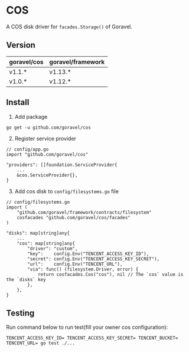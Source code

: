 # COS

A COS disk driver for `facades.Storage()` of Goravel.

## Version

| goravel/cos  | goravel/framework    |
| ----------   | --------------       |
| v1.1.*       | v1.13.*              |
| v1.0.*       | v1.12.*              |

## Install

1. Add package

```
go get -u github.com/goravel/cos
```

2. Register service provider

```
// config/app.go
import "github.com/goravel/cos"

"providers": []foundation.ServiceProvider{
    ...
    &cos.ServiceProvider{},
}
```

3. Add cos disk to `config/filesystems.go` file

```
// config/filesystems.go
import (
    "github.com/goravel/framework/contracts/filesystem"
    cosfacades "github.com/goravel/cos/facades"
)

"disks": map[string]any{
    ...
    "cos": map[string]any{
        "driver": "custom",
        "key":    config.Env("TENCENT_ACCESS_KEY_ID"),
        "secret": config.Env("TENCENT_ACCESS_KEY_SECRET"),
        "url":    config.Env("TENCENT_URL"),
        "via": func() (filesystem.Driver, error) {
            return cosfacades.Cos("cos"), nil // The `cos` value is the `disks` key
        },
    },
}
```

## Testing

Run command below to run test(fill your owner cos configuration):

```
TENCENT_ACCESS_KEY_ID= TENCENT_ACCESS_KEY_SECRET= TENCENT_BUCKET= TENCENT_URL= go test ./...
```
